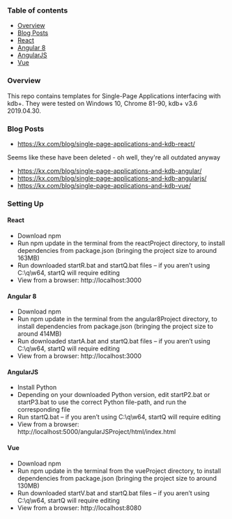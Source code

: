 ### Table of contents
* [Overview](#overview)
* [Blog Posts](#blog-posts)
* [React](#react)
* [Angular 8](#angular-8)
* [AngularJS](#angularjs)
* [Vue](#vue)

### Overview

This repo contains templates for Single-Page Applications interfacing with kdb+.
They were tested on Windows 10, Chrome 81-90, kdb+ v3.6 2019.04.30.

### Blog Posts

* https://kx.com/blog/single-page-applications-and-kdb-react/

Seems like these have been deleted - oh well, they're all outdated anyway

* https://kx.com/blog/single-page-applications-and-kdb-angular/
* https://kx.com/blog/single-page-applications-and-kdb-angularjs/
* https://kx.com/blog/single-page-applications-and-kdb-vue/

### Setting Up

#### React 

* Download npm
* Run npm update in the terminal from the reactProject directory, to install dependencies from package.json (bringing the project size to around 163MB)
* Run downloaded startR.bat and startQ.bat files  – if you aren’t using C:\q\w64, startQ will require editing
* View from a browser: http://localhost:3000

#### Angular 8

* Download npm
* Run npm update in the terminal from the angular8Project directory, to install dependencies from package.json (bringing the project size to around 414MB)
* Run downloaded startA.bat and startQ.bat files  – if you aren’t using C:\q\w64, startQ will require editing
* View from a browser: http://localhost:3000

#### AngularJS

* Install Python
* Depending on your downloaded Python version, edit startP2.bat or startP3.bat to use the correct Python file-path, and run the corresponding file
* Run startQ.bat – if you aren’t using C:\q\w64, startQ will require editing
* View from a browser: http://localhost:5000/angularJSProject/html/index.html 

#### Vue

* Download npm
* Run npm update in the terminal from the vueProject directory, to install dependencies from package.json (bringing the project size to around 130MB)
* Run downloaded startV.bat and startQ.bat files – if you aren’t using C:\q\w64, startQ will require editing
* View from a browser: http://localhost:8080
